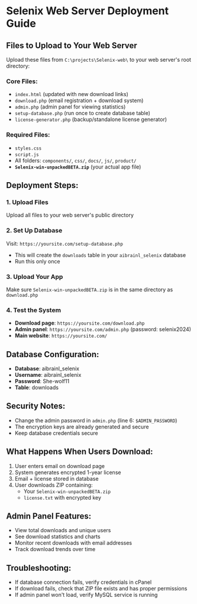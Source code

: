 # Selenix Web Server Deployment Guide

## Files to Upload to Your Web Server

Upload these files from `C:\projects\Selenix-web\` to your web server's root directory:

### Core Files:
- `index.html` (updated with new download links)
- `download.php` (email registration + download system)
- `admin.php` (admin panel for viewing statistics)
- `setup-database.php` (run once to create database table)
- `license-generator.php` (backup/standalone license generator)

### Required Files:
- `styles.css`
- `script.js`
- All folders: `components/`, `css/`, `docs/`, `js/`, `product/`
- **`Selenix-win-unpackedBETA.zip`** (your actual app file)

## Deployment Steps:

### 1. Upload Files
Upload all files to your web server's public directory

### 2. Set Up Database
Visit: `https://yoursite.com/setup-database.php`
- This will create the `downloads` table in your `aibrainl_selenix` database
- Run this only once

### 3. Upload Your App
Make sure `Selenix-win-unpackedBETA.zip` is in the same directory as `download.php`

### 4. Test the System
- **Download page**: `https://yoursite.com/download.php`
- **Admin panel**: `https://yoursite.com/admin.php` (password: selenix2024)
- **Main website**: `https://yoursite.com/`

## Database Configuration:
- **Database**: aibrainl_selenix
- **Username**: aibrainl_selenix  
- **Password**: She-wolf11
- **Table**: downloads

## Security Notes:
- Change the admin password in `admin.php` (line 6: `$ADMIN_PASSWORD`)
- The encryption keys are already generated and secure
- Keep database credentials secure

## What Happens When Users Download:
1. User enters email on download page
2. System generates encrypted 1-year license
3. Email + license stored in database
4. User downloads ZIP containing:
   - Your `Selenix-win-unpackedBETA.zip`
   - `license.txt` with encrypted key

## Admin Panel Features:
- View total downloads and unique users
- See download statistics and charts
- Monitor recent downloads with email addresses
- Track download trends over time

## Troubleshooting:
- If database connection fails, verify credentials in cPanel
- If download fails, check that ZIP file exists and has proper permissions
- If admin panel won't load, verify MySQL service is running